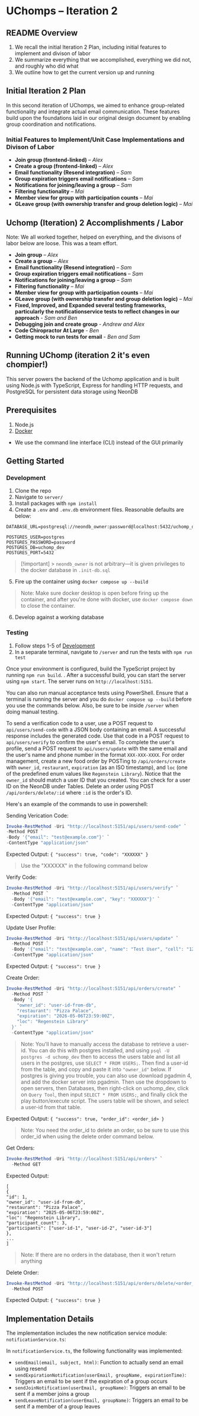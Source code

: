 # UChomps – Iteration 2

## README Overview

1. We recall the initial Iteration 2 Plan, including initial features to implement and divison of labor
2. We summarize everything that we accomplished, everything we did not, and roughly who did what
3. We outline how to get the current version up and running


## Initial Iteration 2 Plan

In this second iteration of UChomps, we aimed to enhance group-related functionality and integrate actual email communication. These features build upon the foundations laid in our original design document by enabling group coordination and notifications.

### Initial Features to Implement/Unit Case Implementations and Divison of Labor
- **Join group (frontend-linked)** – *Alex*
- **Create a group (frontend-linked)** – *Alex*
- **Email functionality (Resend integration)** – *Sam*
- **Group expiration triggers email notifications** – *Sam*
- **Notifications for joining/leaving a group** – *Sam*
- **Filtering functionality** – *Mai*
- **Member view for group with participation counts** – *Mai*
- **GLeave group (with ownership transfer and group deletion logic)** – *Mai*


## Uchomp (Iteration) 2 Accomplishments / Labor

Note: We all worked together, helped on everything, and the divisons of labor below are loose. This was a team effort. 

- **Join group** – *Alex*
- **Create a group** – *Alex*
- **Email functionality (Resend integration)** – *Sam*
- **Group expiration triggers email notifications** – *Sam*
- **Notifications for joining/leaving a group** – *Sam*
- **Filtering functionality** – *Mai*
- **Member view for group with participation counts** – *Mai*
- **GLeave group (with ownership transfer and group deletion logic)** – *Mai*
- **Fixed, Improved, and Expanded several testing frameworks, particularly the notificationservice tests to reflect changes in our approach** - *Sam and Ben*
- **Debugging join and create group** - *Andrew and Alex*
- **Code Chiropractor At Large** - *Ben*
- **Getting mock to run tests for email** - *Ben and Sam*

## Running UChomp (iteration 2 it's even chompier!)

This server powers the backend of the Uchomp application and is built using Node.js with TypeScript, Express for handling HTTP requests, and PostgreSQL for persistent data storage using NeonDB

## Prerequisites

1. Node.js
2. [Docker](https://docs.docker.com/desktop/)

- We use the command line interface (CLI) instead of the GUI primarily

## Getting Started

### Development

1. Clone the repo
2. Navigate to `server/`
3. Install packages with `npm install`
4. Create a `.env` and `.env.db` environment files. Reasonable defaults are below:

```.env
DATABASE_URL=postgresql://neondb_owner:password@localhost:5432/uchomp_dev
```

```.env.db
POSTGRES_USER=postgres
POSTGRES_PASSWORD=password
POSTGRES_DB=uchomp_dev
POSTGRES_PORT=5432
```

> [!important] > `neondb_owner` is not arbitrary—it is given privileges to the docker database in `.init-db.sql`

5. Fire up the container using `docker compose up --build`
 > Note: Make sure docker desktop is open before firing up the container, and after you're done with docker, use `docker compose down` to close the container. 
6. Develop against a working database

### Testing

1. Follow steps 1-5 of [Development](#Development)
2. In a separate terminal, navigate to `/server` and run the tests with `npm run test`

Once your environment is configured, build the TypeScript project by running `npm run build`. . After a successful build, you can start the server using `npm start`. The server runs on `http://localhost:5151`.

You can also run manual acceptance tests using PowerShell. Ensure that a terminal is running the server and you do `docker compose up --build` before you use the commands below. Also, be sure to be inside `/server` when doing manual testing.

To send a verification code to a user, use a POST request to `api/users/send-code` with a JSON body containing an email. A successful response includes the generated code. Use that code in a POST request to `api/users/verify` to confirm the user's email. To complete the user's profile, send a POST request to `api/users/update` with the same email and the user's name and phone number in the format `XXX-XXX-XXXX`. For order management, create a new food order by POSTing to `/api/orders/create` with `owner_id`, `restaurant`, `expiration` (as an ISO timestamp), and `loc` (one of the predefined enum values like `Regenstein Library`). Notice that the `owner_id` should match a user ID that you created. You can check for a user ID on the NeonDB under Tables. Delete an order using POST `/api/orders/delete/:id` where `:id` is the order's ID.

Here's an example of the commands to use in powershell:

Sending Verication Code:
```powershell
Invoke-RestMethod -Uri "http://localhost:5151/api/users/send-code" `
-Method POST `
-Body '{"email": "test@example.com"}' `
-ContentType "application/json"
```

Expected Output:
`{ "success": true, "code": "XXXXXX" }`
> Use the "XXXXXX" in the following command below

Verify Code:

```powershell
Invoke-RestMethod -Uri "http://localhost:5151/api/users/verify" `
  -Method POST `
  -Body '{"email": "test@example.com", "key": "XXXXXX"}' `
  -ContentType "application/json"
```

Expected Output:
`{ "success": true }`

Update User Profile:

```powershell
Invoke-RestMethod -Uri "http://localhost:5151/api/users/update" `
  -Method POST `
  -Body '{"email": "test@example.com", "name": "Test User", "cell": "123-456-7890"}' `
  -ContentType "application/json"
```

Expected Output:
`{ "success": true }`

Create Order:

```powershell
Invoke-RestMethod -Uri "http://localhost:5151/api/orders/create" `
  -Method POST `
  -Body '{
    "owner_id": "user-id-from-db",
    "restaurant": "Pizza Palace",
    "expiration": "2026-05-06T23:59:00Z",
    "loc": "Regenstein Library"
  }' `
  -ContentType "application/json"
```
> Note: You'll have to manually access the database to retrieve a user-id. You can do this with postgres installed, and using `psql -U postgres -d uchomp_dev` then to access the users table and list all users in the postgres, use `SELECT * FROM USERS;`. Then find a user-id from the table, and copy and paste it into `"owner_id"` below. If postgres is giving you trouble, you can also use download pgadmin 4, and add the docker server into pgadmin. Then use the dropdown to open servers, then Databases, then right-click on uchomp_dev, click on `Query Tool`, then input `SELECT * FROM USERS;`, and finally click the play button/execute script. The users table will be shown, and select a user-id from that table.

Expected Output:
`{ "success": true, "order_id": <order_id> }`
> Note: You need the order_id to delete an order, so be sure to use this order_id when using the delete order command below.

Get Orders:

```powershell
Invoke-RestMethod -Uri "http://localhost:5151/api/orders" `
  -Method GET
```

Expected Output:
```
[
{
"id": 1,
"owner_id": "user-id-from-db",
"restaurant": "Pizza Palace",
"expiration": "2025-05-06T23:59:00Z",
"loc": "Regenstein Library",
"participant_count": 3,
"participants": ["user-id-1", "user-id-2", "user-id-3"]
},
...
]
```
> Note: If there are no orders in the database, then it won't return anything

Delete Order:

```powershell
Invoke-RestMethod -Uri "http://localhost:5151/api/orders/delete/<order_id>" `
  -Method POST
```

Expected Output:
`{ "success": true }`

## Implementation Details

The implementation includes the new notification service module: `notificationService.ts`:

In `notificationService.ts`, the following functionality was implemented:

- `sendEmail(email, subject, html)`: Function to actually send an email using resend
- `sendExpirationNotification(userEmail, groupName, expirationTime)`: Triggers an email to be sent if the expiration of a group occurs
- `sendJoinNotification(userEmail, groupName)`: Triggers an email to be sent if a member joins a group
- `sendLeaveNotification(userEmail, groupName)`: Triggers an email to be sent if a member of a group leaves

